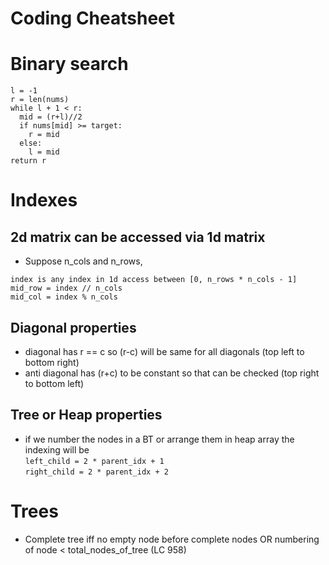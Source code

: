 # Coding Cheatsheet

# Binary search
```
l = -1
r = len(nums)
while l + 1 < r:
  mid = (r+l)//2
  if nums[mid] >= target:
    r = mid
  else:
    l = mid
return r
```

# Indexes
## 2d matrix can be accessed via 1d matrix 
- Suppose n_cols and n_rows, 
```
index is any index in 1d access between [0, n_rows * n_cols - 1] 
mid_row = index // n_cols 
mid_col = index % n_cols 
```

## Diagonal properties
- diagonal has r == c so (r-c) will be same for all diagonals (top left to bottom right)
- anti diagonal has (r+c) to be constant so that can be checked (top right to bottom left)

## Tree or Heap properties
- if we number the nodes in a BT or arrange them in heap array the indexing will be  
`left_child = 2 * parent_idx + 1`  
`right_child = 2 * parent_idx + 2`

# Trees
- Complete tree iff no empty node before complete nodes OR numbering of node < total_nodes_of_tree (LC 958)

